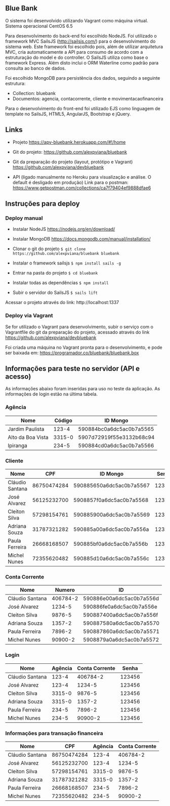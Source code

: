 ## Blue Bank

O sistema foi desenvolvido utilizando Vagrant como máquina virtual.
Sistema operacional CentOS 6.5

Para desenvolvimento do back-end foi escolhido NodeJS. 
Foi utilizado o framework MVC SailsJS (http://sailsjs.com/) para o desenvolvimento do sistema web.
Este framework foi escolhido pois, além de utilizar arquitetura MVC, cria automaticamente a API para consumo de acordo com a estruturação do model e do controller. O SailsJS utiliza como base o framework Express.
Além disto inclui o ORM Waterline como padrão para consulta ao banco de dados.

Foi escolhido MongoDB para persistência dos dados, seguindo a seguinte estrutura:

- Collection: bluebank
- Documentos: agencia, contacorrente, cliente e movimentacaofinanceira

Para o desenvolvimento do front-end foi utilizado EJS como linguagem de template no SailsJS, HTML5, AngularJS, Bootstrap e jQuery.

## Links

- Projeto 
https://apv-bluebank.herokuapp.com/#!/home

- Git do projeto:
https://github.com/alexpviana/bluebank

- Git da preparação do projeto (layout, protótipo e Vagrant)
https://github.com/alexpviana/devbluebank

- API 
(ligado manualmente no Heroku para visualização e análise. O default é desligado em produção)
Link para o postman: https://www.getpostman.com/collections/ca7f79404ef9888dfae6

## Instruções para deploy

### Deploy manual
- Instalar NodeJS
https://nodejs.org/en/download/

- Instalar MongoDB
https://docs.mongodb.com/manual/installation/

- Clonar o git do projeto
`$ git clone https://github.com/alexpviana/bluebank bluebank`

- Instalar o framework sailsjs
`$ npm install sails -g`

- Entrar na pasta do projeto 
`$ cd bluebank`

- Instalar todas as dependências
`$ npm install`

- Subir o servidor do SailsJS
`$ sails lift`

Acessar o projeto através do link: http://localhost:1337

### Deploy via Vagrant

Se for utilizado o Vagrant para desenvolvimento, subir o serviço com o Vagrantfile do git da preparação do projeto, acessado através do link https://github.com/alexpviana/devbluebank

Foi criada uma máquina no Vagrant pronta para o desenvolvimento, e pode ser baixada em:
https://programador.co/bluebank/bluebank.box

## Informações para teste no servidor (API e acesso)

As informações abaixo foram inseridas para uso no teste da aplicação. As informações de login estão na última tabela.

### Agência
<table>
<thead><tr class="tableizer-firstrow"><th>Nome</th><th>Código</th><th>ID Mongo</th></tr></thead><tbody>
 <tr><td>Jardim Paulista</td><td>123-4</td><td>590884bc0a6dc5ac0b7a5565</td></tr>
 <tr><td>Alto da Boa Vista</td><td>3315-0</td><td>5907d72919f55e3132b68c94</td></tr>
 <tr><td>Ipiranga</td><td>234-5</td><td>590884cd0a6dc5ac0b7a5566</td></tr>
</tbody></table>

### Cliente
<table class="tableizer-table">
<thead><tr class="tableizer-firstrow"><th>Nome</th><th>CPF</th><th>ID Mongo</th><th>Senha</th></tr></thead><tbody>
 <tr><td>Cláudio Santana</td><td>86750474284</td><td>590885650a6dc5ac0b7a5567</td><td>123456</td></tr>
 <tr><td>José Alvarez</td><td>56125232700</td><td>5908857f0a6dc5ac0b7a5568</td><td>123456</td></tr>
 <tr><td>Cleiton Silva</td><td>57298154761</td><td>590885900a6dc5ac0b7a5569</td><td>123456</td></tr>
 <tr><td>Adriana Souza</td><td>31787321282</td><td>590885a00a6dc5ac0b7a556a</td><td>123456</td></tr>
 <tr><td>Paula Ferreira</td><td>26668168507</td><td>590885bf0a6dc5ac0b7a556b</td><td>123456</td></tr>
 <tr><td>Michel Nunes</td><td>72355620482</td><td>590885d10a6dc5ac0b7a556c</td><td>123456</td></tr>
</tbody></table>

### Conta Corrente
<table class="tableizer-table">
<thead><tr class="tableizer-firstrow"><th>Nome</th><th>Numero</th><th>ID</th></tr></thead><tbody>
 <tr><td>Cláudio Santana</td><td>406784-2</td><td>590886e00a6dc5ac0b7a556d</td></tr>
 <tr><td>José Alvarez</td><td>1234-5</td><td>590886fe0a6dc5ac0b7a556e</td></tr>
 <tr><td>Cleiton Silva</td><td>9876-5</td><td>590887400a6dc5ac0b7a556f</td></tr>
 <tr><td>Adriana Souza</td><td>1357-2</td><td>590887580a6dc5ac0b7a5570</td></tr>
 <tr><td>Paula Ferreira</td><td>7896-2</td><td>590887860a6dc5ac0b7a5571</td></tr>
 <tr><td>Michel Nunes</td><td>90900-2</td><td>5908879a0a6dc5ac0b7a5572</td></tr>
</tbody></table>

### Login
<table class="tableizer-table">
<thead><tr class="tableizer-firstrow"><th>Nome</th><th>Agência</th><th>Conta Corrente</th><th>Senha</th></tr></thead><tbody>
 <tr><td>Cláudio Santana</td><td>123-4</td><td>406784-2</td><td>123456</td></tr>
 <tr><td>José Alvarez</td><td>123-4</td><td>1234-5</td><td>123456</td></tr>
 <tr><td>Cleiton Silva</td><td>3315-0</td><td>9876-5</td><td>123456</td></tr>
 <tr><td>Adriana Souza</td><td>3315-0</td><td>1357-2</td><td>123456</td></tr>
 <tr><td>Paula Ferreira</td><td>234-5</td><td>7896-2</td><td>123456</td></tr>
 <tr><td>Michel Nunes</td><td>234-5</td><td>90900-2</td><td>123456</td></tr>
</tbody></table>

### Informações para transação financeira
<table class="tableizer-table">
<thead><tr class="tableizer-firstrow"><th>Nome</th><th>CPF</th><th>Agência</th><th>Conta Corrente</th></tr></thead><tbody>
 <tr><td>Cláudio Santana</td><td>86750474284</td><td>123-4</td><td>406784-2</td></tr>
 <tr><td>José Alvarez</td><td>56125232700</td><td>123-4</td><td>1234-5</td></tr>
 <tr><td>Cleiton Silva</td><td>57298154761</td><td>3315-0</td><td>9876-5</td></tr>
 <tr><td>Adriana Souza</td><td>31787321282</td><td>3315-0</td><td>1357-2</td></tr>
 <tr><td>Paula Ferreira</td><td>26668168507</td><td>234-5</td><td>7896-2</td></tr>
 <tr><td>Michel Nunes</td><td>72355620482</td><td>234-5</td><td>90900-2</td></tr>
</tbody></table>
